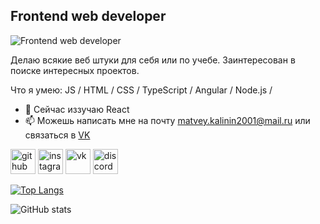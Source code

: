 ## Frontend web developer
![Frontend web developer](https://lh3.googleusercontent.com/vDepoNxc-8EUtlsgNe8WkpcJ2OwoC8j_2jFHKIip3OeYrcFQieluwyQJyFECR0Sx_cnnXFU9tjYARLO2p7-s=w1920-h964-rw)

Делаю всякие веб штуки для себя или по учебе. Заинтересован в поиске интересных проектов.

Что я умею: JS / HTML / CSS / TypeScript / Angular / Node.js / 

- 🌱 Сейчас иззучаю React 
- 📫 Можешь написать мне на почту matvey.kalinin2001@mail.ru или связаться в [VK](https://vk.com/matthewkalinin)


[<img src='https://cdn.jsdelivr.net/npm/simple-icons@3.0.1/icons/github.svg' alt='github' height='40'>](https://github.com/GrafHollywood)
[<img src='https://cdn.jsdelivr.net/npm/simple-icons@3.0.1/icons/instagram.svg' alt='instagram' height='40'>](https://www.instagram.com/matthew_kalinin.jpg/)
[<img src='https://cdn.jsdelivr.net/npm/simple-icons@3.0.1/icons/vk.svg' alt='vk' height='40'>](https://vk.com/feed)
[<img src='https://cdn.jsdelivr.net/npm/simple-icons@3.0.1/icons/discord.svg' alt='discord' height='40'>](https://discord.gg/dksymyCj)  

[![Top Langs](https://github-readme-stats.vercel.app/api/top-langs/?username=GrafHollywood)](https://github.com/anuraghazra/github-readme-stats)

![GitHub stats](https://github-readme-stats.vercel.app/api?username=GrafHollywood&show_icons=true)  


